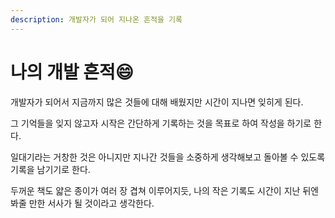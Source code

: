 ```yaml
---
description: 개발자가 되어 지나온 흔적을 기록
---
```


# 나의 개발 흔적😄

개발자가 되어서 지금까지 많은 것들에 대해 배웠지만 시간이 지나면 잊히게 된다.

그 기억들을 잊지 않고자 시작은 간단하게 기록하는 것을 목표로 하여 작성을 하기로 한다.

일대기라는 거창한 것은 아니지만 지나간 것들을 소중하게 생각해보고 돌아볼 수 있도록 기록을 남기기로 한다.

두꺼운 책도 얇은 종이가 여러 장 겹쳐 이루어지듯, 나의 작은 기록도 시간이 지난 뒤엔 봐줄 만한 서사가 될 것이라고 생각한다.



